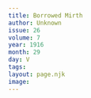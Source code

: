 ```yaml
---
title: Borrowed Mirth
author: Unknown
issue: 26
volume: 7
year: 1916
month: 29
day: V
tags:
layout: page.njk
image:
---
```





